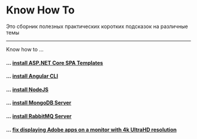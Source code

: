 # Know How To

Это сборник полезных практических коротких подсказок на различные темы

---

Know how to ...

#### ... [install ASP.NET Core SPA Templates](install/asp-net-core-spa-templates.md)
#### ... [install Angular CLI](install/angular-cli.md)
#### ... [install NodeJS](install/node-js.md)
#### ... [install MongoDB Server](install/mongodb-server-on-windows.md)
#### ... [install RabbitMQ Server](install/rabbitmq-server.md)
#### ... [fix displaying Adobe apps on a monitor with 4k UltraHD resolution](fix/adobe-apps-in-ultrahd.md)
